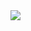 <img src="https://readme-typing-svg.herokuapp.com?font=SF+Mono&weight=800&size=40&duration=3000&color=64FFDA&center=true&vCenter=true&multiline=true&repeat=false&random=false&width=800&height=73&lines=Hi+There!+This+is+Youness" />
